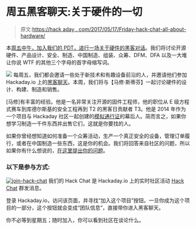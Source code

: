 # 周五黑客聊天:关于硬件的一切

> 原文:[https://hack aday . com/2017/05/17/Friday-hack-chat-all-about-hardware/](https://hackaday.com/2017/05/17/friday-hack-chat-all-about-hardware/)

本[周五中午，加入我们的 PDT，进行一场关于硬件的黑客对话](https://hackaday.io/event/21965-all-hardware-product-things-hack-chat)。我们将讨论开源硬件、产品设计、安全、制造、中国制造、组装、众筹、DFM、DFA 以及一大堆让你说 WTF 的其他三个字母的首字母缩写词。

[![](../Images/f9d11680c09c76ded44076aa13c22f4e.png)](https://hackaday.com/wp-content/uploads/2017/05/9091611494722504953.png) 每周五，我们都会邀请一些处于新技术和有趣设备前沿的人，并邀请他们参加 Hackaday.io 上的[黑客聊天](https://hackaday.io/project/5373)。本周，我们将与【马修·斯蒂芬】一起讨论硬件的设计、构建、制造和销售。

[马修]有丰富的经验。他是一名非常关注开源的固件工程师，他的职位从 E 级方程式赛车到库德尔斯基的安全工程再到 T2 的黑客日贡献者 T3。他是 2014 年作为一个项目与 Hackaday 社区一起创建的[模拟通行证](https://hackaday.io/project/86-mooltipass-offline-password-keeper)的幕后人。简而言之，如果你想学习制造一千件东西并出售它们，这就是你要找的人。

如果你曾经想知道如何准备一个众筹活动，生产一个真正安全的设备，管理订单履行，或者在中国制造一些东西，这是你的机会。我们将回答来自社区的问题，所以如果你有什么想说的，[在这里提出你的问题](https://docs.google.com/spreadsheets/d/1N9VGfSaJrl8cnaMnbAPJAvyg2Or9VmNJTHanQojRsGI/edit?usp=sharing)。

### 以下是参与方式:

[![join-hack-chat](../Images/cff5733f39a173302e1cd102e75ac107.png)](https://hackaday.io/project/5373-hack-chat) 我们的 Hack Chat 是 Hackaday.io 上的实时社区活动 [Hack Chat](https://hackaday.io/project/5373-hacker-channel) 群发消息。

登录 Hackaday.io，访问该页面，并寻找“加入这个项目”按钮。一旦你成为这个项目的一部分，这个按钮就会变成“团队信息”，直接带你进入黑客聊天。

你不必等到星期五；随时加入，你可以看到社区在谈论什么。
